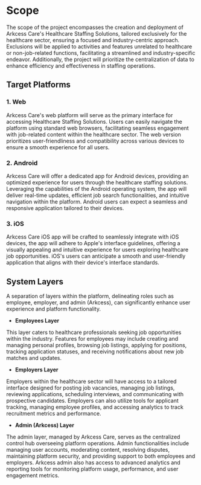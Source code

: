 # Scope

The scope of the project encompasses the creation and deployment of Arkcess Care's Healthcare Staffing Solutions,
tailored exclusively for the healthcare sector, ensuring a focused and industry-centric approach. Exclusions will be
applied to activities and features unrelated to healthcare or non-job-related functions, facilitating a streamlined and
industry-specific endeavor. Additionally, the project will prioritize the centralization of data to enhance efficiency
and effectiveness in staffing operations.

## Target Platforms

### 1. Web

Arkcess Care's web platform will serve as the primary interface for accessing Healthcare Staffing Solutions. Users can
easily navigate the platform using standard web browsers, facilitating seamless engagement with job-related content
within the healthcare sector. The web version prioritizes user-friendliness and compatibility across various devices to
ensure a smooth experience for all users.

### 2. Android

Arkcess Care will offer a dedicated app for Android devices, providing an optimized experience for users through the
healthcare staffing solutions. Leveraging the capabilities of the Android operating system, the app will deliver
real-time updates, efficient job search functionalities, and intuitive navigation within the platform.
Android users can expect a seamless and responsive application tailored to their devices.

### 3. iOS

Arkcess Care iOS app will be crafted to seamlessly integrate with iOS devices, the app will adhere to Apple's
interface guidelines, offering a visually appealing and intuitive experience for users exploring healthcare job
opportunities. iOS's users can anticipate a smooth and user-friendly application that aligns with their device's
interface standards.

## System Layers

A separation of layers within the platform, delineating roles such as employee, employer, and admin (Arkcess), can
significantly enhance user experience and platform functionality.

* **Employees Layer**

This layer caters to healthcare professionals seeking job opportunities within the industry.
Features for employees may include creating and managing personal profiles, browsing job listings, applying for
positions, tracking application statuses, and receiving notifications about new job matches and updates.

* **Employers Layer**

Employers within the healthcare sector will have access to a tailored interface designed for posting job vacancies,
managing job listings, reviewing applications, scheduling interviews, and communicating with prospective candidates.
Employers can also utilize tools for applicant tracking, managing employee profiles, and accessing analytics to track
recruitment metrics and performance.

* **Admin (Arkcess) Layer**

The admin layer, managed by Arkcess Care, serves as the centralized control hub overseeing platform operations.
Admin functionalities include managing user accounts, moderating content, resolving disputes, maintaining platform
security, and providing support to both employees and employers.
Arkcess admin also has access to advanced analytics and reporting tools for monitoring platform usage, performance, and
user engagement metrics.
